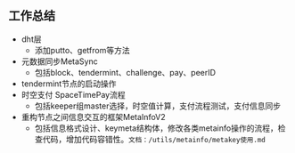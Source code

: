 ## 工作总结
+ dht层
  + 添加putto、getfrom等方法
+ 元数据同步MetaSync
  + 包括block、tendermint、challenge、pay、peerID
+ tendermint节点的启动操作
+ 时空支付 SpaceTimePay流程
  + 包括keeper组master选择，时空值计算，支付流程测试，支付信息同步
+ 重构节点之间信息交互的框架MetaInfoV2
  + 包括信息格式设计、keymeta结构体，修改各类metainfo操作的流程，检查代码，增加代码容错性。`文档：/utils/metainfo/metakey使用.md`